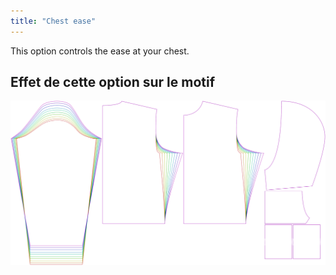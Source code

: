 ```yaml
---
title: "Chest ease"
---
```


This option controls the ease at your chest.

## Effet de cette option sur le motif

![This image shows the effect of this option by superimposing several variants that have a different value for this option](huey_chestease_sample.svg "Effect of this option on the pattern")
